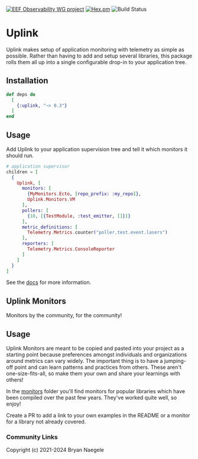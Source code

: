 [![EEF Observability WG project](https://img.shields.io/badge/EEF-Observability-black)](https://github.com/erlef/eef-observability-wg)
[![Hex.pm](https://img.shields.io/hexpm/v/uplink)](https://hex.pm/packages/uplink)
![Build Status](https://github.com/elixir-uplink/uplink/workflows/Tests/badge.svg)

# Uplink

Uplink makes setup of application monitoring with telemetry as simple as possible. Rather
than having to add and setup several libraries, this package rolls them all up into a single
configurable drop-in to your application tree.

## Installation

```elixir
def deps do
  [
    {:uplink, "~> 0.3"}
  ]
end
```

## Usage

Add Uplink to your application supervision tree and tell it which monitors
it should run. 

```elixir
# application supervisor
children = [
  {
    Uplink, [
      monitors: [
        {MyMonitors.Ecto, [repo_prefix: :my_repo]},
        Uplink.Monitors.VM
      ],
      pollers: [
        {10, [{TestModule, :test_emitter, []}]}
      ],
      metric_definitions: [
        Telemetry.Metrics.counter("poller.test.event.lasers")
      ],
      reporters: [
        Telemetry.Metrics.ConsoleReporter
      ]
    ]
  }
]
```
See the [docs](https://hexdocs.pm/uplink) for more information.

## Uplink Monitors

Monitors by the community, for the community!

## Usage

Uplink Monitors are meant to be copied and pasted into your project as a starting point because 
preferences amongst individuals and organizations around metrics can vary widely. The important
thing is to have a jumping-off point and can learn patterns and practices from others. These
aren't one-size-fits-all, so make them your own and share your learnings with others!

In the [monitors](https://github.com/elixir-uplink/monitors) folder you'll find monitors for popular
libraries which have been compiled over the past few years. They've worked quite well, so
enjoy!

Create a PR to add a link to your own examples in the README or a monitor for a library
not already covered.

### Community Links



Copyright (c) 2021-2024 Bryan Naegele
